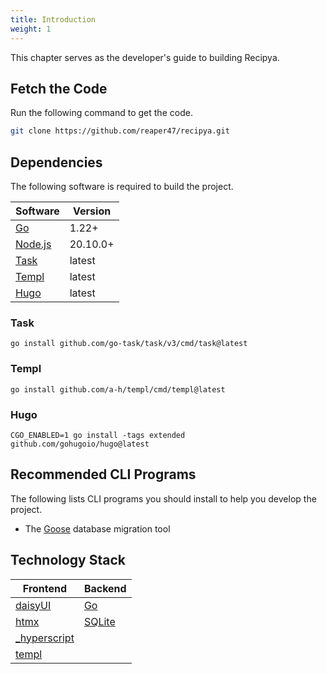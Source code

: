 ```yaml
---
title: Introduction
weight: 1
---
```


This chapter serves as the developer's guide to building Recipya. 

## Fetch the Code

Run the following command to get the code.

```bash
git clone https://github.com/reaper47/recipya.git
```

## Dependencies

The following software is required to build the project.

| Software                                  | Version  |
|-------------------------------------------|----------|
| [Go](https://go.dev/dl)                   | 1.22+    |
| [Node.js](https://nodejs.org/en/download) | 20.10.0+ |
| [Task](https://taskfile.dev/)             | latest   |
| [Templ](https://templ.guide/)             | latest   | 
| [Hugo](https://gohugo.io/installation/)   | latest   |

### Task

```text
go install github.com/go-task/task/v3/cmd/task@latest
```

### Templ

```text
go install github.com/a-h/templ/cmd/templ@latest
```

### Hugo

```text
CGO_ENABLED=1 go install -tags extended github.com/gohugoio/hugo@latest
```

## Recommended CLI Programs

The following lists CLI programs you should install to help you develop the project.

- The [Goose](https://github.com/pressly/goose?tab=readme-ov-file#install) database migration tool

## Technology Stack

| Frontend                                 | Backend                                     |
|------------------------------------------|---------------------------------------------|
| [daisyUI](https://daisyui.com/)          | [Go](https://go.dev/)                       |
| [htmx](https://htmx.org/)                | [SQLite](https://www.sqlite.org/index.html) |
| [_hyperscript](https://hyperscript.org/) |                                             |
| [templ](https://templ.guide/)            |                                             |